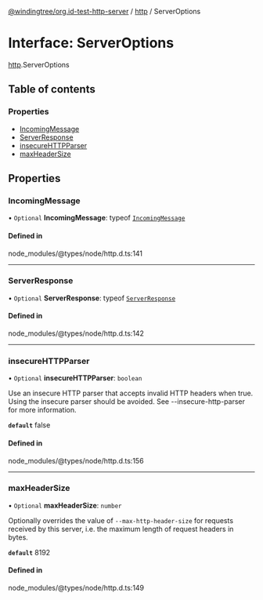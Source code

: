 [@windingtree/org.id-test-http-server](../README.md) / [http](../modules/http.md) / ServerOptions

# Interface: ServerOptions

[http](../modules/http.md).ServerOptions

## Table of contents

### Properties

- [IncomingMessage](http.ServerOptions.md#incomingmessage)
- [ServerResponse](http.ServerOptions.md#serverresponse)
- [insecureHTTPParser](http.ServerOptions.md#insecurehttpparser)
- [maxHeaderSize](http.ServerOptions.md#maxheadersize)

## Properties

### IncomingMessage

• `Optional` **IncomingMessage**: typeof [`IncomingMessage`](../classes/http.IncomingMessage.md)

#### Defined in

node_modules/@types/node/http.d.ts:141

___

### ServerResponse

• `Optional` **ServerResponse**: typeof [`ServerResponse`](../classes/http.ServerResponse.md)

#### Defined in

node_modules/@types/node/http.d.ts:142

___

### insecureHTTPParser

• `Optional` **insecureHTTPParser**: `boolean`

Use an insecure HTTP parser that accepts invalid HTTP headers when true.
Using the insecure parser should be avoided.
See --insecure-http-parser for more information.

**`default`** false

#### Defined in

node_modules/@types/node/http.d.ts:156

___

### maxHeaderSize

• `Optional` **maxHeaderSize**: `number`

Optionally overrides the value of
`--max-http-header-size` for requests received by this server, i.e.
the maximum length of request headers in bytes.

**`default`** 8192

#### Defined in

node_modules/@types/node/http.d.ts:149
